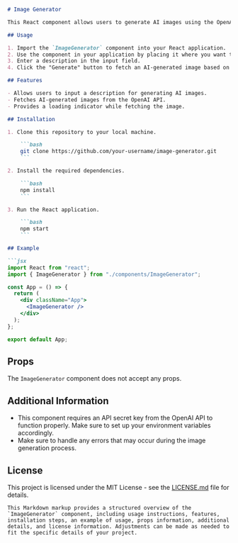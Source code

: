 ```markdown
# Image Generator

This React component allows users to generate AI images using the OpenAI API. Users can input a description, and the component will fetch an AI-generated image based on that description.

## Usage

1. Import the `ImageGenerator` component into your React application.
2. Use the component in your application by placing it where you want the image generator interface to appear.
3. Enter a description in the input field.
4. Click the "Generate" button to fetch an AI-generated image based on the description.

## Features

- Allows users to input a description for generating AI images.
- Fetches AI-generated images from the OpenAI API.
- Provides a loading indicator while fetching the image.

## Installation

1. Clone this repository to your local machine.

    ```bash
    git clone https://github.com/your-username/image-generator.git
    ```

2. Install the required dependencies.

    ```bash
    npm install
    ```

3. Run the React application.

    ```bash
    npm start
    ```

## Example

```jsx
import React from "react";
import { ImageGenerator } from "./components/ImageGenerator";

const App = () => {
  return (
    <div className="App">
      <ImageGenerator />
    </div>
  );
};

export default App;
```

## Props

The `ImageGenerator` component does not accept any props.

## Additional Information

- This component requires an API secret key from the OpenAI API to function properly. Make sure to set up your environment variables accordingly.
- Make sure to handle any errors that may occur during the image generation process.

## License

This project is licensed under the MIT License - see the [LICENSE.md](LICENSE.md) file for details.
```
This Markdown markup provides a structured overview of the `ImageGenerator` component, including usage instructions, features, installation steps, an example of usage, props information, additional details, and license information. Adjustments can be made as needed to fit the specific details of your project.
